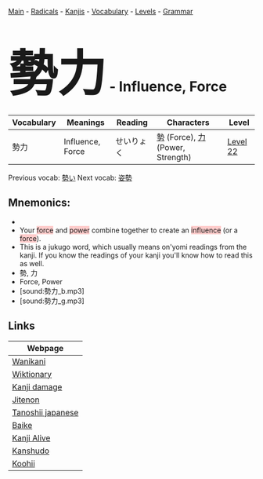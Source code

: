 <style> bigfont {font-size: 100px}</style>
[Main](../README.md) -
[Radicals](../radicals.md) -
[Kanjis](../kanjis.md) -
[Vocabulary](../vocabulary.md) -
[Levels](../levels.md) -
[Grammar](../grammar.md)
# <bigfont> 勢力</bigfont> - Influence, Force 

| Vocabulary | Meanings | Reading | Characters | Level |
| --- | --- | --- | --- | --- |
| 勢力 | Influence, Force | せいりょく |  [勢](../kanjis/勢.md) (Force), [力](../kanjis/力.md) (Power, Strength) | [Level 22](../levels/wk_level22.md) |

Previous vocab: [勢い](勢い.md) Next vocab: [姿勢](姿勢.md) 

## Mnemonics:

* 
* Your <span style="background-color:#ffcccb"> force</span> and <span style="background-color:#ffcccb"> power</span> combine together to create an <span style="background-color:#ffcccb"> influence</span> (or a <span style="background-color:#ffcccb"> force</span>).
* This is a jukugo word, which usually means on'yomi readings from the kanji. If you know the readings of your kanji you'll know how to read this as well.
* 勢, 力
* Force, Power
* [sound:勢力_b.mp3]
* [sound:勢力_g.mp3]


## Links 

| Webpage |
| --- |
| [Wanikani          ](https://www.wanikani.com/kanji/勢力) |
| [Wiktionary        ](https://en.wiktionary.org/wiki/勢力) |
| [Kanji damage      ](http://www.kanjidamage.com/kanji/search?utf8=✓&q=勢力) |
| [Jitenon           ](https://jitenon.com/kanji/勢力) |
| [Tanoshii japanese ](https://www.tanoshiijapanese.com/dictionary/kanji.cfm?k=勢力) |
| [Baike             ](https://baike.baidu.com/item/勢力) |
| [Kanji Alive       ](https://app.kanjialive.com/勢力) |
| [Kanshudo          ](https://www.kanshudo.com/searchmn?q=勢力) |
| [Koohii            ](https://kanji.koohii.com/study/kanji/勢力) |
